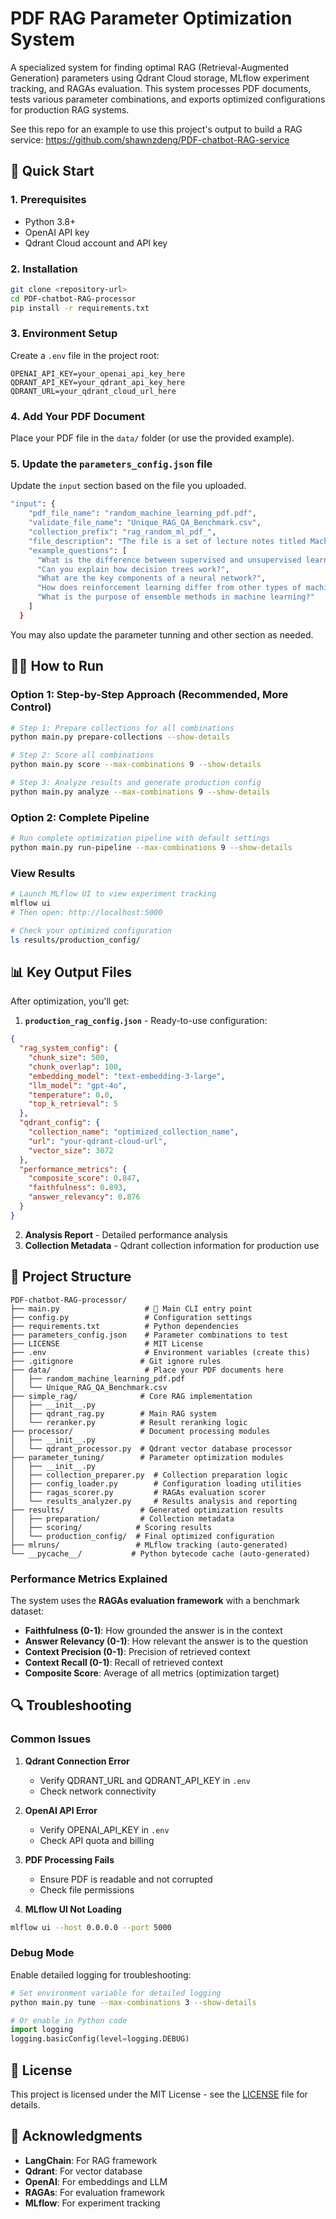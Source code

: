 # PDF RAG Parameter Optimization System

A specialized system for finding optimal RAG (Retrieval-Augmented Generation) parameters using Qdrant Cloud storage, MLflow experiment tracking, and RAGAs evaluation. This system processes PDF documents, tests various parameter combinations, and exports optimized configurations for production RAG systems.

See this repo for an example to use this project's output to build a RAG service: https://github.com/shawnzdeng/PDF-chatbot-RAG-service

## 🚀 Quick Start

### 1. Prerequisites
- Python 3.8+
- OpenAI API key
- Qdrant Cloud account and API key

### 2. Installation
```bash
git clone <repository-url>
cd PDF-chatbot-RAG-processor
pip install -r requirements.txt
```

### 3. Environment Setup
Create a `.env` file in the project root:
```env
OPENAI_API_KEY=your_openai_api_key_here
QDRANT_API_KEY=your_qdrant_api_key_here
QDRANT_URL=your_qdrant_cloud_url_here
```

### 4. Add Your PDF Document
Place your PDF file in the `data/` folder (or use the provided example).

### 5. Update the `parameters_config.json` file
Update the `input` section based on the file you uploaded.
```bash
"input": {
    "pdf_file_name": "random_machine_learning_pdf.pdf",
    "validate_file_name": "Unique_RAG_QA_Benchmark.csv",
    "collection_prefix": "rag_random_ml_pdf_",
    "file_description": "The file is a set of lecture notes titled Machine Learning from Malla Reddy College of Engineering & Technology, designed for a final-year B.Tech course. It provides a comprehensive overview of machine learning fundamentals, including supervised, unsupervised, and reinforcement learning; common models like decision trees, neural networks, and support vector machines; ensemble methods; probabilistic models; and genetic algorithms. The material emphasizes both theoretical foundations (e.g., PAC learning, VC dimension) and practical applications.",
    "example_questions": [
      "What is the difference between supervised and unsupervised learning?",
      "Can you explain how decision trees work?",
      "What are the key components of a neural network?",
      "How does reinforcement learning differ from other types of machine learning?",
      "What is the purpose of ensemble methods in machine learning?"
    ]
  }
```
You may also update the parameter tunning and other section as needed.

## 🏃‍♂️ How to Run

### Option 1: Step-by-Step Approach (Recommended, More Control)
```bash
# Step 1: Prepare collections for all combinations
python main.py prepare-collections --show-details

# Step 2: Score all combinations  
python main.py score --max-combinations 9 --show-details

# Step 3: Analyze results and generate production config
python main.py analyze --max-combinations 9 --show-details
```

### Option 2: Complete Pipeline
```bash
# Run complete optimization pipeline with default settings
python main.py run-pipeline --max-combinations 9 --show-details
```

### View Results
```bash
# Launch MLflow UI to view experiment tracking
mlflow ui
# Then open: http://localhost:5000

# Check your optimized configuration
ls results/production_config/
```

## 📊 Key Output Files

After optimization, you'll get:

1. **`production_rag_config.json`** - Ready-to-use configuration:
```json
{
  "rag_system_config": {
    "chunk_size": 500,
    "chunk_overlap": 100,
    "embedding_model": "text-embedding-3-large",
    "llm_model": "gpt-4o",
    "temperature": 0.0,
    "top_k_retrieval": 5
  },
  "qdrant_config": {
    "collection_name": "optimized_collection_name",
    "url": "your-qdrant-cloud-url",
    "vector_size": 3072
  },
  "performance_metrics": {
    "composite_score": 0.847,
    "faithfulness": 0.893,
    "answer_relevancy": 0.876
  }
}
```

2. **Analysis Report** - Detailed performance analysis
3. **Collection Metadata** - Qdrant collection information for production use

## 📁 Project Structure

```
PDF-chatbot-RAG-processor/
├── main.py                   # 🎯 Main CLI entry point
├── config.py                 # Configuration settings
├── requirements.txt          # Python dependencies
├── parameters_config.json    # Parameter combinations to test
├── LICENSE                   # MIT License
├── .env                      # Environment variables (create this)
├── .gitignore               # Git ignore rules
├── data/                     # Place your PDF documents here
│   ├── random_machine_learning_pdf.pdf
│   └── Unique_RAG_QA_Benchmark.csv
├── simple_rag/              # Core RAG implementation
│   ├── __init__.py
│   ├── qdrant_rag.py        # Main RAG system
│   └── reranker.py          # Result reranking logic
├── processor/               # Document processing modules
│   ├── __init__.py
│   └── qdrant_processor.py  # Qdrant vector database processor
├── parameter_tuning/        # Parameter optimization modules
│   ├── __init__.py
│   ├── collection_preparer.py  # Collection preparation logic
│   ├── config_loader.py        # Configuration loading utilities
│   ├── ragas_scorer.py         # RAGAs evaluation scorer
│   └── results_analyzer.py     # Results analysis and reporting
├── results/                 # Generated optimization results
│   ├── preparation/         # Collection metadata
│   ├── scoring/            # Scoring results
│   └── production_config/  # Final optimized configuration
├── mlruns/                 # MLflow tracking (auto-generated)
└── __pycache__/           # Python bytecode cache (auto-generated)
```

### Performance Metrics Explained

The system uses the **RAGAs evaluation framework** with a benchmark dataset:

- **Faithfulness (0-1)**: How grounded the answer is in the context
- **Answer Relevancy (0-1)**: How relevant the answer is to the question  
- **Context Precision (0-1)**: Precision of retrieved context
- **Context Recall (0-1)**: Recall of retrieved context
- **Composite Score**: Average of all metrics (optimization target)


## 🔍 Troubleshooting

### Common Issues

1. **Qdrant Connection Error**
   - Verify QDRANT_URL and QDRANT_API_KEY in `.env`
   - Check network connectivity

2. **OpenAI API Error**
   - Verify OPENAI_API_KEY in `.env`
   - Check API quota and billing

3. **PDF Processing Fails**
   - Ensure PDF is readable and not corrupted
   - Check file permissions

4. **MLflow UI Not Loading**
```bash
mlflow ui --host 0.0.0.0 --port 5000
```

### Debug Mode
Enable detailed logging for troubleshooting:
```bash
# Set environment variable for detailed logging
python main.py tune --max-combinations 3 --show-details
```

```python
# Or enable in Python code
import logging
logging.basicConfig(level=logging.DEBUG)
```

## 📄 License

This project is licensed under the MIT License - see the [LICENSE](LICENSE) file for details.

## 🙏 Acknowledgments

- **LangChain**: For RAG framework
- **Qdrant**: For vector database
- **OpenAI**: For embeddings and LLM
- **RAGAs**: For evaluation framework
- **MLflow**: For experiment tracking